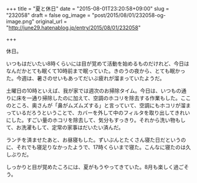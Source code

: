 +++
title = "夏と休日"
date = "2015-08-01T23:20:58+09:00"
slug = "232058"
draft = false
og_image = "post/2015/08/01/232058-og-image.png"
original_url = "http://june29.hatenablog.jp/entry/2015/08/01/232058"

+++

<p>休日。</p>

<p>いつもはだいたい8時くらいには目が覚めて活動を始めるものだけれど、今日はなんだかとても眠くて10時前まで眠っていた。きのうの夜から、とても眠かった。今週は、暑さのせいもあってだいぶ疲れが溜まっていたようだ。</p>

<p>土曜日の10時といえば、我が家では週次のお掃除タイム。今日は、いつもの通りに床を一通り掃除したのに加えて、空調のホコリを除去する作業もした。ここのところ、奥さんが「鼻がムズムズする」と言っていて、空調にもホコリが溜まっているだろうということで、カバーを外して中のフィルタを取り出してきれいにした。すごい量のホコリを除去して、気分もすっきり。それから洗い物もして、お洗濯もして、定常の家事はだいたい済んだ。</p>

<p>ランチを済ませたあと、お昼寝もした。ずいぶんとたくさん寝た日だというのに、それでも寝足りなかったようで、17時くらいまで寝た。こんなに寝たのは久しぶりだ。</p>

<p>しっかりと目が覚めたころには、夏がもうやってきていた。8月も楽しく過ごそう。</p>